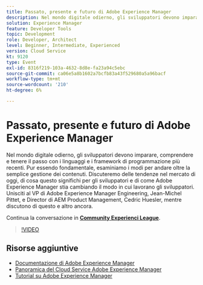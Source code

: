 ```yaml
---
title: Passato, presente e futuro di Adobe Experience Manager
description: Nel mondo digitale odierno, gli sviluppatori devono imparare, comprendere e tenere il passo con i linguaggi e i framework di programmazione più recenti. Pur essendo fondamentale, esaminiamo i modi per andare oltre la semplice gestione dei contenuti. Discuteremo delle tendenze nel mercato di oggi, di cosa questo significhi per gli sviluppatori e di come Adobe Experience Manager stia cambiando il modo in cui lavorano gli sviluppatori. Unisciti al VP di Adobe Experience Manager Engineering, Jean-Michel Pittet, e Director di AEM Product Management, Cedric Huesler, mentre discutono di questo e altro ancora.
solution: Experience Manager
feature: Developer Tools
topic: Development
role: Developer, Architect
level: Beginner, Intermediate, Experienced
version: Cloud Service
kt: 9120
type: Event
exl-id: 8316f219-103a-4632-8d8e-fa23a94c5ebc
source-git-commit: ca06e5a8b1602a7bcfb83a43f529680a5a96bacf
workflow-type: tm+mt
source-wordcount: '210'
ht-degree: 6%

---
```


# Passato, presente e futuro di Adobe Experience Manager

Nel mondo digitale odierno, gli sviluppatori devono imparare, comprendere e tenere il passo con i linguaggi e i framework di programmazione più recenti. Pur essendo fondamentale, esaminiamo i modi per andare oltre la semplice gestione dei contenuti. Discuteremo delle tendenze nel mercato di oggi, di cosa questo significhi per gli sviluppatori e di come Adobe Experience Manager stia cambiando il modo in cui lavorano gli sviluppatori. Unisciti al VP di Adobe Experience Manager Engineering, Jean-Michel Pittet, e Director di AEM Product Management, Cedric Huesler, mentre discutono di questo e altro ancora.

Continua la conversazione in **[Community Experienci League](https://adobe.ly/2WrPvNj)**.

>[!VIDEO](https://video.tv.adobe.com/v/337528/?quality=12&learn=on&hidetitle=true)

## Risorse aggiuntive

- [Documentazione di Adobe Experience Manager ](https://experienceleague.adobe.com/docs/experience-manager-cloud-service.html?lang=it)
- [Panoramica del Cloud Service Adobe Experience Manager](https://experienceleague.adobe.com/docs/experience-manager-cloud-service/overview/home.html)
- [Tutorial su Adobe Experience Manager](https://experienceleague.adobe.com/docs/experience-manager-tutorials.html)

